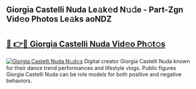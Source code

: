 ## Giorgia Castelli Nuda Le𝚊k𝚎d N𝚞𝚍e - Part-Zgn Vid𝚎o Photos Le𝚊ks aoNDZ

# <h2><a href="http://fbeboi.evod.top/?m=Giorgia+Castelli+Nuda">🔗 👉🔴 Giorgia Castelli Nuda Vid𝚎o Ph𝚘t𝚘s</a></h2>

[![Giorgia Castelli Nuda N𝚞d𝚎s](https://i.imgur.com/8V9OHl7.gif)](http://fbeboi.evod.top/?m=Giorgia+Castelli+Nuda)
Digital creator Giorgia Castelli Nuda known for their dance trend performances and lifestyle vlogs. Public figures Giorgia Castelli Nuda can be role models for both positive and negative behaviors. 
